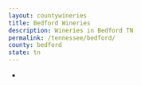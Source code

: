 ```yaml
---
layout: countywineries
title: Bedford Wineries
description: Wineries in Bedford TN
permalink: /tennessee/bedford/
county: bedford
state: tn
---
```

-
